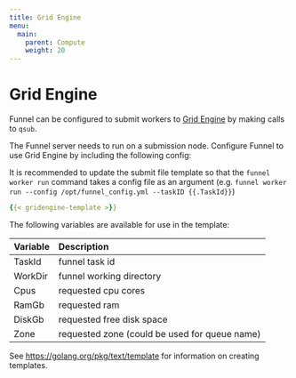```yaml
---
title: Grid Engine
menu:
  main:
    parent: Compute
    weight: 20
---
```

# Grid Engine

Funnel can be configured to submit workers to [Grid Engine][ge] by making calls
to `qsub`.

The Funnel server needs to run on a submission node.
Configure Funnel to use Grid Engine by including the following config:

It is recommended to update the submit file template so that the
`funnel worker run` command takes a config file as an argument 
(e.g. `funnel worker run --config /opt/funnel_config.yml --taskID {{.TaskId}}`)

```YAML
{{< gridengine-template >}}
```
The following variables are available for use in the template:

| Variable    |  Description |
|:------------|:-------------|
|TaskId       | funnel task id |
|WorkDir      | funnel working directory |
|Cpus         | requested cpu cores |
|RamGb        | requested ram |
|DiskGb       | requested free disk space |
|Zone         | requested zone (could be used for queue name) |

See https://golang.org/pkg/text/template for information on creating templates.

[ge]: http://gridscheduler.sourceforge.net/documentation.html
